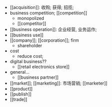 - [[acquisition]]: 收购; 获得; 招揽;
- business competition; [[competition]]
    - monopolized
    - [[competitor]]
- [[business operation]]: 企业经营, 业务运作;
- [[business use]]
- [[company]]; [[corporation]]; firm
    - shareholder
- cost
    - reduce cost;
- digital business??
    - [[retail electronics store]]
- general...
    - [[business partner]]
- [[market]]; [[marketing]]: 市场营销; [[marketer]]
- [[product]]
- [[publish]]
- [[trade]]
